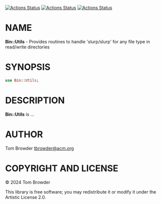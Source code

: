 [![Actions Status](https://github.com/tbrowder/Bin-Utils/actions/workflows/linux.yml/badge.svg)](https://github.com/tbrowder/Bin-Utils/actions) [![Actions Status](https://github.com/tbrowder/Bin-Utils/actions/workflows/macos.yml/badge.svg)](https://github.com/tbrowder/Bin-Utils/actions) [![Actions Status](https://github.com/tbrowder/Bin-Utils/actions/workflows/windows.yml/badge.svg)](https://github.com/tbrowder/Bin-Utils/actions)

NAME
====

**Bin::Utils** - Provides routines to handle 'slurp/slurp' for any file type in read/write directories

SYNOPSIS
========

```raku
use Bin::Utils;
```

DESCRIPTION
===========

**Bin::Utils** is ...

AUTHOR
======

Tom Browder <tbrowder@acm.org>

COPYRIGHT AND LICENSE
=====================

© 2024 Tom Browder

This library is free software; you may redistribute it or modify it under the Artistic License 2.0.


